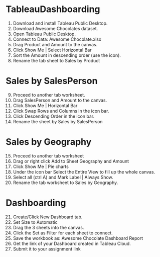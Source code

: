 # TableauDashboarding
1. Download and install Tableau Public Desktop.
2. Download Awesome Chocolates dataset.
3. Open Tableau Public Desktop.
4. Connect to Data: Awesome Chocolate.xlsx
5. Drag Product and Amount to the canvas.
6. Click Show Me | Select Horizontal Bar
7. Sort the Amount in descending order (use the icon).
8. Rename the tab sheet to Sales by Product

# Sales by SalesPerson
9. Proceed to another tab worksheet.
10. Drag SalesPerson and Amount to the canvas.
11. Click Show Me | Horizontal Bar
12. Click Swap Rows and Columns in the icon bar.
13. Click Descending Order in the icon bar.
14. Rename the sheet by Sales by SalesPerson

# Sales by Geography
15. Proceed to another tab worksheet
16. Drag or right click Add to Sheet Geography and Amount
17. Click Show Me | Pie charts
18. Under the icon bar Select the Entire View to fill up the whole canvas.
19. Select all (ctrl A) and Mark Label | Always Show.
20. Rename the tab worksheet to Sales by Geography.

# Dashboarding
21. Create/Click New Dashboard tab.
22. Set Size to Automatic
23. Drag the 3 sheets into the canvas.
24. Click the Set as Filter for each sheet to connect.
25. Save the workbook as: Awesome Chocolate Dashboard Report
26. Get the link of your Dashboard created in Tableau Cloud.
27. Submit it to your assignment link
